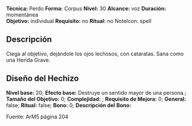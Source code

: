 
**Técnica:** Perdo
**Forma:** Corpus
**Nivel:** 30
**Alcance:** voz 
**Duración:** momentánea  
**Objetivo:** individual
**Requisito:** no
**Ritual:** no
NoteIcon: spell




## Descripción 
<p>Ciega al objetivo, dejándole los ojos lechosos, con cataratas. Sana como una Herida Grave.</p>

## Diseño del Hechizo 

**Nivel base:** 20; **Efecto base:** Destruye un sentido mayor de una persona.;  **Tamaño del **Objetivo:**** 0; **Complejidad:** ; **Requisito de Mejora:** 0; **General:** false; **Ritual:** false; **Bono:** 0; **Descripción del** **Bono:** 

Fuente: ArM5 página 204